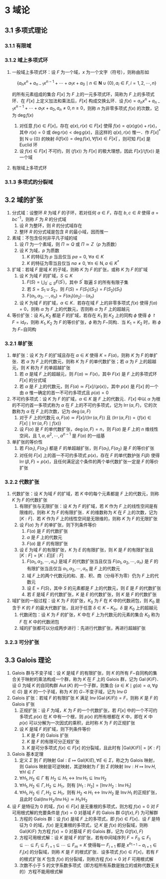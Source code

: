 # 3 域论

## 3.1 多项式理论
### 3.1.1 有限域

### 3.1.2 域上多项式环
1. 一般域上多项式环：设 $F$ 为一个域，$x$ 为一个文字（符号），则称由形如

    $$
    \left\{a_{n} x^{n}+a_{n-1} x^{n-1}+\cdots+a_{1} x+a_{0} \mid n \in \mathbf{N} \cup\{0\}, a_{i} \in F, i=1,2, \cdots, n\right\}
    $$

    的所有元素组成的集合 $F[x]$ 为 $F$ 上的一元多项式环，简称为 $F$ 上的多项式环．在 $F[x]$ 上定义加法和乘法后，$F[x]$ 构成交换幺环．设 $f(x)=a_{n} x^{n}+a_{n-1} x^{n-1}+\cdots+a_{1} x+a_{0}, a_{n} \neq 0, n \geqslant 0$，则称 $n$ 为非零多项式 $f(x)$ 的次数，记为 $\operatorname{deg} f(x)$

    1. 对任意 $f(x) \in F[x]$，存在 $q(x), r(x) \in F[x]$ 使得 $f(x)=q(x) g(x)+r(x)$，其中 $r(x)=0$ 或 $\operatorname{deg} r(x)<\operatorname{deg} g(x)$，且这样的 $q(x), r(x)$ 惟一．作 $F[x]^{*}$ 到 $\mathrm{N} \cup\{0\}$ 的映射 $\delta(f(x))=\operatorname{deg} f(x), \forall f(x) \in F[x]^{\cdot}$，则可知 $F[x]$ 是 $\text{Euclid}$ 环
    2. 设 $f(x) \in F[x]$ 不可约，则 $\langle f(x)\rangle$ 为 $F[x]$ 的极大理想，因此 $F[x] /\langle f(x)\rangle$ 是一个域

2. 有限域上多项式环

### 3.1.3 多项式的分裂域

## 3.2 域的扩张
1. 分式域：设整环 $R$ 为域 $F$ 的子环，若对任何 $a \in F$，存在 $b, c \in R$ 使得 $a=b c^{-1}$，则称 $F$ 为 $R$ 的分式域
    1. 设 $R$ 为整环，则 $R$ 的分式域存在
    2. 整环 $R$ 的分式域是包含 $R$ 的最小域，因而惟一
2. 素域：不包含任何非平凡子域的域
    1. 设 $\Pi$ 为一个素域，则 $\Pi \simeq Q$ 或 $\Pi \simeq Z$（$p$ 为质数）
    2. 设 $K$ 为域，$p$ 为质数
        1. $K$ 的特征为 $p$ 当且仅当 $p a=0, \ \forall a \in K$
        2. $K$ 的特征为零当且仅当 $n a \neq 0, \ \forall n \in \mathrm{N}, a \in K^{*}$
3. 扩域：若域 $F$ 是域 $K$ 的子域，则称 $K$ 为 $F$ 的扩张，或称 $K$ 为 $F$ 的扩域
    1. 设 $K$ 为域 $F$ 的扩域，$S \subseteq K$
        1. ${\displaystyle F(S)=\bigcup_{S^{\prime} \subseteq S} F\left(S^{\prime}\right)}$，其中 $S^{\prime}$ 取遍 $S$ 的所有有限子集
        2. 若 $S=S_{1} \cup S_{2}$，则 $F(S)=F\left(S_{1}\right)\left(S_{2}\right)=F\left(S_{2}\right)\left(S_{1}\right)$
        3. $F\left(\alpha_{1}, \alpha_{2}, \cdots, \alpha_{n}\right)=F\left(\alpha_{1}\right)\left(\alpha_{2}\right) \cdots\left(\alpha_{n}\right)$
    2. 设 $K$ 为域 $F$ 的扩域，$\alpha \in K$．若存在域 $F$ 上的非零多项式 $f(x)$ 使得 $f(\alpha)=0$，则称 $\alpha$ 为 $F$ 上的代数元，否则称 $\alpha$ 为 $F$ 上的超越元
4. 等价扩张：设 $K_{1}, K_{2}$ 都是 $F$ 的扩域，若存在 $K_{1}$ 到 $K_{2}$ 上的同构 $\phi$ 使得 $\phi \upharpoonright F=\mathrm{id}_{F}$，则称 $K_{1}, K_{2}$ 为 $F$ 的等价扩张，$\phi$ 称为 $F-$同构．当 $K_{1}=K_{2}$ 时，称 $\phi$ 为 $F-$自同构

### 3.2.1 单扩张
1. 单扩张：设 $K$ 为 $F$ 的扩域且存在 $\alpha \in K$ 使得 $K=F(\alpha)$，则称 $K$ 为 $F$ 的单扩张．若 $\alpha$ 为 $F$ 上的代数元，则称 $K$ 为 $F$ 的单代数扩张；若 $\alpha$ 为 $F$ 上的超越元，则 $K$ 称为 $F$ 的单超越扩张
    1. 若 $\alpha$ 是域 $F$ 上的超越元，则 $F(\alpha) \simeq F(x)$，其中 $F(x)$ 是 $F$ 上的多项式环 $F[x]$ 的分式域
    2. 若 $\alpha$ 是 $F$ 上的代数元，则 $F(\alpha) \simeq F[x] /\langle p(x)\rangle$，其中 $p(x)$ 是 $F[x]$ 的一个由 $\alpha$ 惟一确定的首一不可约多项式且 $p(\alpha)=0$
2. 不可约多项式：设 $K$ 为 $F$ 的扩域，$\alpha \in K$ 是 $F$ 上的代数元．$F [x]$ 中以 $\alpha$ 为根的不可约首一多项式称为 $\alpha$ 在 $F$ 上的不可约多项式，记为 $\operatorname{Irr}(\alpha, F)$，它的次数称为 $\alpha$ 在 $F$ 上的次数，记为 $\operatorname{deg}(\alpha, F)$
    1. 对于 $F$ 上的代数元 $\alpha, F(\alpha) \simeq F[x] /\langle\operatorname{Irr}(\alpha, F)\rangle$ 且 $\langle\operatorname{Irr}(\alpha, F)\rangle =\{f(x) \in F[x] \mid \operatorname{Irr}(\alpha, F) \mid f(x)\}$
    2. 设 $F(\alpha)$ 是 $F$ 的单代数扩张，$\operatorname{deg}(\alpha, F)=n$，则 $F(\alpha)$ 是 $F$ 上的 $n$ 维线性空间，且 $1, \alpha, \alpha^{2}, \cdots, \alpha^{n-1}$ 是 $F(\alpha)$ 的一组基
3. 单扩张的等价性
    1. 若 $F\left(\alpha_{1}\right), F\left(\alpha_{2}\right)$ 都是 $F$ 的单超越扩张，则 $F\left(\alpha_{1}\right), F\left(\alpha_{2}\right)$ 是 $F$ 的等价扩张
    2. 对任何 $F[x]$ 上的首一不可约多项式 $p(x)$，存在 $F$ 的单代数护张 $F(\beta)$ 使得 $\operatorname{Irr}(\beta, F)=p(x)$，且任何满足这个条件的两个单代数扩张一定是 $F$ 的等价扩张

### 3.2.2 代数扩张
1. 代数扩张：设 $K$ 为域 $F$ 的扩域，若 $K$ 中的每个元素都是 $F$ 上的代数元，则称 $K$ 为 $F$ 的代数扩张
    1. 有限扩张与无限扩张：设 $K$ 为 $F$ 的扩域，若 $K$ 作为 $F$ 上的线性空间是有限维的，则称 $K$ 为 $F$ 的有限扩张．$K$ 的维数称为 $K$ 在 $F$ 上的次数，记为 $[K: F]$．若 $K$ 作为 $F$ 上的线性空间是无限维的，则称 $K$ 为 $F$ 的无限扩张
    2. 设 $F(\alpha)$ 为 $F$ 的单扩张，则下列条件等价
        1. $F(\alpha)$ 是 $F$ 的代数扩张
        2. $\alpha$ 是 $F$ 上的代数元
        3. $F(\alpha)$ 是 $F$ 的有限扩张
    3. 设 $E$ 为域 $F$ 的有限扩张，$K$ 为 $E$ 的有限扩张，则 $K$ 是 $F$ 的有限扩张且 $[K: F]=[K: E][E: F]$
        1. $F\left(\alpha_{1}, \alpha_{2}, \cdots, \alpha_{n}\right)$ 是域 $F$ 的代数扩张当且仅当 $F\left(\alpha_{1}, \alpha_{2}, \cdots, \alpha_{n}\right)$ 是 $F$ 的有限扩张当且仅当 $\alpha_{1}, \alpha_{2}, \cdots, \alpha_{n}$ 是 $F$ 上的代数元
        2. 域 $F$ 上的两个代数元的和、差、积、商（分母不为零）仍为 $F$ 上的代数元
        3. 设 $E=F(S)$，其中 $S$ 的元素都是 $F$ 上的代数元，则 $E$ 是 $F$ 的代数扩张
        4. 若 $E$ 是域 $F$ 的代数扩张，$K$ 是 $E$ 的代数扩张，则 $K$ 是 $F$ 的代数扩张
2. 域扩张的一般过程：设 $K$ 为 $F$ 的扩张，$K_{0}$ 为 $F$ 在 $K$ 中的代数闭包，则 $K_{0}$ 是含于 $K$ 的 $F$ 的最大代数扩张，且对于任意 $\delta \in K-K_{0}$，$\delta$ 是 $K_{0}$ 上的超越元
    1. 代数闭包：设 $K$ 为 $F$ 的扩张，$K$ 中在 $F$ 上为代数元的元素的集合 $K_{0}$ 称为 $F$ 在 $K$ 中的代数闭包
    2. 域的扩张都可以分成两步进行：先进行代数扩张，再进行超越扩张

### 3.2.3 可分扩张

## 3.3 Galois 理论
1. $\text{Galois}$ 群与不变子域：设 $K$ 是域 $F$ 的有限扩张，则 $K$ 的所有 $F-$自同构的集合关于映射的乘法构成一个群，称为 $K$ 在 $F$ 上的 $\text{Galois}$ 群，记为 $\operatorname{Gal}(K / F)$．设 $G$ 为域 $K$ 的自同构群 $\operatorname{Aut}(K)$ 的一个子群，则集合 $\{a \in K \mid g(a)=a, \forall g \in G\}$ 是 $K$ 的一个子域，称为 $K$ 的 $G-$不变子域，记为 $\operatorname{Inv} G$
2. $\text{Galois}$ 扩张：若域 $F$ 的有限扩张 $K$ 满足 $\operatorname{Inv}(\operatorname{Gal}(K / F))=F$，则称 $K$ 是 $F$ 的 $\text{Galois}$ 扩张
    1. 正规扩张：设 $F$ 为域，$K$ 为 $F$ 的一个代数扩张，若 $F[x]$ 中的一个不可约多项式 $p(x)$ 在 $K$ 中有一个根，则 $p(x)$ 的所有根都在 $K$ 中，即在 $K$ 中 $p(x)$ 可以分解为一次因式的乘积，此时称 $K$ 为 $F$ 的正规扩张
    2. 设 $K$ 是域 $F$ 的扩域，则下列条件等价
        1. $K$ 是 $F$ 的 $\text{Galois}$ 扩张
        2. $K$ 是 $F$ 的有限可分正规扩张
        3. $K$ 是可分多项式 $f(x) \in F[x]$ 的分裂域，且此时有 $|\mathrm{Gal}(K / F)|=[K: F]$
3. $\text{Galois}$ 基本定理
    1. 定义 $\Sigma$ 到 $\Gamma$ 的映射 $\textrm{Gal}: E \mapsto \textrm{Gal}(K / E), \forall E \in \Sigma$，称之为 $\text{Galois}$ 映射，则 $\text{Galois}$ 映射是可逆映射，其逆映射为 $\Gamma$ 到 $\Sigma$ 的映射 $\textrm{Inv}: H \mapsto \operatorname{Inv} H, \forall H \in \Gamma$
    2. $\forall H_{1}, H_{2} \in \Gamma$ 有 $H_{2} \subseteq H_{1} \leftrightarrow \operatorname{Inv} H_{1} \subseteq \operatorname{Inv} H_{2}$
    3. $\forall H_{1}, H_{2} \in \Gamma, H_{2} \subseteq H_{1}$，则有 $\left[H_{1}: H_{2}\right]=\left[\operatorname{Inv} H_{2}: \operatorname{Inv} H_{1}\right]$
    4. $\forall H_{1}, H_{2} \in \Gamma, H_{2} \subseteq H_{1}$，则有 $H_{2} \triangleleft H_{1} \leftrightarrow \operatorname{Inv} H_{2}$ 是 $\operatorname{Inv} H_{1}$ 的正规扩张，且此时 $\mathrm{Gal}\left(\operatorname{Inv} H_{2} / \operatorname{Inv} H_{1}\right) \simeq H_{1} / H_{2}$
4. 设 $F$ 是特征为 $0$ 的域，$f(x) \in F[x]$ 是无重根的多项式，则方程 $f(x)=0$ 对 $F$ 可用根式解的充要条件是 $f(x)=0$ 对基域 $F$ 的 $\text{Galois}$ 群 $G(f(x), F)$ 为可解群
    1. 方程的 $\text{Galois}$ 群：设 $f(x)$ 是域 $F$ 上的多项式，即 $f(x) \in F[x]$．设 $F$ 是特征为 $0$ 的域，$f(x)$ 是无重根的多项式，记 $K$ 是 $f(x)$ 的分裂域，则称 $\mathrm{Gal}(K / F)$ 为方程 $f(x)=0$ 对基域 $F$ 的 $\text{Galois}$ 群，记为 $G(f(x), F)$
    2. 方程可用根式解：设 $K$ 是域 $F$ 的扩张，若有中间域序列 $F=F_{0} \subseteq F_{1} \subseteq \cdots \subseteq F_{i} \subseteq F_{i+1} \subseteq \cdots \subseteq F_{m}=K$ 使得每一 $F_{i+1}$ 都是 $x^{n_{1+1}}-a_{i+1} \in F_{i}[x]$ 的分裂域，则称 $K$ 是 $F$ 的根式扩张．设多项式 $f(x) \in F[x]$，若有 $F$ 的根式扩张 $K$ 包含 $f(x)$ 的分裂域，则称方程 $f(x)=0$ 对 $F$ 可用根式解
    3. 次数不小于 $5$ 的文字系数多项式（即方程所有系数是独立的或称代数无关的）方程不能用根式解
